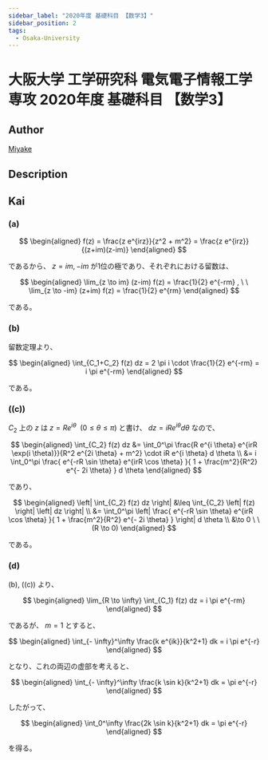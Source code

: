 ```yaml
---
sidebar_label: "2020年度 基礎科目 【数学3】"
sidebar_position: 2
tags:
  - Osaka-University
---
```

# 大阪大学 工学研究科 電気電子情報工学専攻 2020年度 基礎科目 【数学3】

## **Author**
[Miyake](https://miyake.github.io/exams/index.html)

## **Description**

## **Kai**
### (a)

$$
\begin{aligned}
f(z)
= \frac{z e^{irz}}{z^2 + m^2}
= \frac{z e^{irz}}{(z+im)(z-im)}
\end{aligned}
$$

であるから、 $z=im,-im$ が1位の極であり、それぞれにおける留数は、

$$
\begin{aligned}
\lim_{z \to im} (z-im) f(z) = \frac{1}{2} e^{-rm}
, \ \ 
\lim_{z \to -im} (z+im) f(z) = \frac{1}{2} e^{rm}
\end{aligned}
$$

である。

### (b)
留数定理より、

$$
\begin{aligned}
\int_{C_1+C_2} f(z) dz
= 2 \pi i \cdot \frac{1}{2} e^{-rm}
= i \pi e^{-rm}
\end{aligned}
$$

である。

### (\(c\))
<!-- 要修正 -->
$C_2$ 上の $z$ は $z=Re^{i \theta} \ \ (0 \leq \theta \leq \pi)$ と書け、
$dz = iRe^{i \theta} d \theta$
なので、

$$
\begin{aligned}
\int_{C_2} f(z) dz
&= \int_0^\pi \frac{R e^{i \theta} e^{irR \exp(i \theta)}}{R^2 e^{2i \theta} + m^2} \cdot iR e^{i \theta} d \theta
\\
&= i \int_0^\pi \frac{ e^{-rR \sin \theta} e^{irR \cos \theta} }{ 1 + \frac{m^2}{R^2} e^{- 2i \theta} } d \theta
\end{aligned}
$$

であり、

$$
\begin{aligned}
\left| \int_{C_2} f(z) dz \right|
&\leq \int_{C_2} \left| f(z) \right| \left| dz \right|
\\
&= \int_0^\pi \left| \frac{ e^{-rR \sin \theta} e^{irR \cos \theta} }{ 1 + \frac{m^2}{R^2} e^{- 2i \theta} } \right| d \theta
\\
&\to 0 \ \ (R \to 0)
\end{aligned}
$$

である。

### (d)
(b), (\(c\)) より、

$$
\begin{aligned}
\lim_{R \to \infty} \int_{C_1} f(z) dz = i \pi e^{-rm}
\end{aligned}
$$

であるが、 $m=1$ とすると、

$$
\begin{aligned}
\int_{- \infty}^\infty \frac{k e^{ik}}{k^2+1} dk = i \pi e^{-r}
\end{aligned}
$$

となり、これの両辺の虚部を考えると、

$$
\begin{aligned}
\int_{- \infty}^\infty \frac{k \sin k}{k^2+1} dk = \pi e^{-r}
\end{aligned}
$$

したがって、

$$
\begin{aligned}
\int_0^\infty \frac{2k \sin k}{k^2+1} dk = \pi e^{-r}
\end{aligned}
$$

を得る。